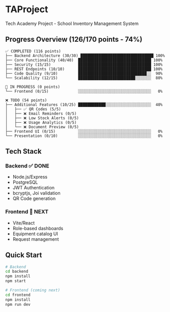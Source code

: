 # TAProject
Tech Academy Project - School Inventory Management System

## Progress Overview (126/170 points - 74%)

```
✅ COMPLETED (116 points)
├── Backend Architecture (30/30) ████████████████████████████████ 100%
├── Core Functionality (40/40)  ████████████████████████████████ 100%
├── Security (15/15)            ████████████████████████████████ 100%
├── REST Endpoints (10/10)      ████████████████████████████████ 100%
├── Code Quality (9/10)         ██████████████████████████████░░  90%
└── Scalability (12/15)         █████████████████████████░░░░░░░  80%

🔄 IN PROGRESS (0 points)
└── Frontend (0/15)             ░░░░░░░░░░░░░░░░░░░░░░░░░░░░░░░░   0%

❌ TODO (54 points)
├── Additional Features (10/25) ████████████░░░░░░░░░░░░░░░░░░░░  40%
│   ├── ✅ QR Codes (5/5)
│   ├── ❌ Email Reminders (0/5)
│   ├── ❌ Low Stock Alerts (0/5)
│   ├── ❌ Usage Analytics (0/5)
│   └── ❌ Document Preview (0/5)
├── Frontend UI (0/15)          ░░░░░░░░░░░░░░░░░░░░░░░░░░░░░░░░   0%
└── Presentation (0/10)         ░░░░░░░░░░░░░░░░░░░░░░░░░░░░░░░░   0%
```

## Tech Stack

### Backend ✅ DONE
- Node.js/Express
- PostgreSQL
- JWT Authentication
- bcryptjs, Joi validation
- QR Code generation

### Frontend 🔄 NEXT
- Vite/React
- Role-based dashboards
- Equipment catalog UI
- Request management

## Quick Start
```bash
# Backend
cd backend
npm install
npm start

# Frontend (coming next)
cd frontend
npm install
npm run dev
```